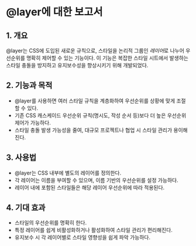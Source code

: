 # @layer에 대한 보고서

## 1. 개요
@layer는 CSS에 도입된 새로운 규칙으로, 스타일을 논리적 그룹인 *레이어*로 나누어 우선순위를 명확히 제어할 수 있는 기능이다. 이 기능은 복잡한 스타일 시트에서 발생하는 스타일 충돌을 방지하고 유지보수성을 향상시키기 위해 개발되었다.

## 2. 기능과 목적
- @layer를 사용하면 여러 스타일 규칙을 계층화하여 우선순위를 상황에 맞게 조절할 수 있다.
- 기존 CSS 캐스케이드 우선순위 규칙(명시도, 작성 순서 등)보다 더 높은 우선순위 제어가 가능하다.
- 스타일 충돌 발생 가능성을 줄여, 대규모 프로젝트나 협업 시 스타일 관리가 용이해진다.

## 3. 사용법
- @layer는 CSS 내부에 별도의 레이어를 정의한다.
- 각 레이어는 이름을 부여할 수 있으며, 이름 기반의 우선순위를 설정 가능하다.
- 레이어 내에 포함된 스타일들은 해당 레이어 우선순위에 따라 적용된다.

## 4. 기대 효과
- 스타일의 우선순위를 명확히 한다.
- 특정 레이어를 쉽게 비활성화하거나 활성화하여 스타일 관리가 편리해진다.
- 유지보수 시 각 레이어별로 스타일 영향성을 쉽게 파악 가능하다.

